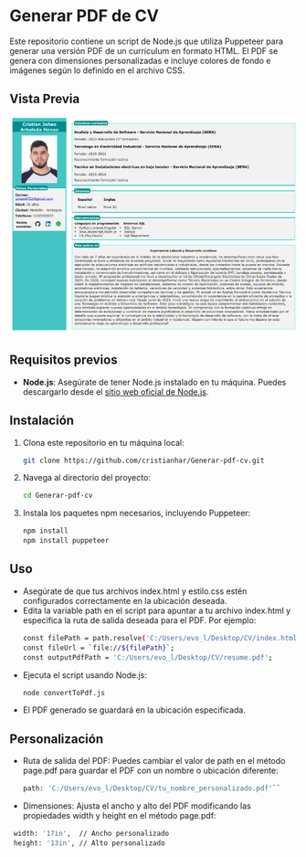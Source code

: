 # Generar PDF de CV

Este repositorio contiene un script de Node.js que utiliza Puppeteer para generar una versión PDF de un currículum en formato HTML. El PDF se genera con dimensiones personalizadas e incluye colores de fondo e imágenes según lo definido en el archivo CSS.

## Vista Previa

![Vista Previa](resources/preview.png)

## Requisitos previos

- **Node.js**: Asegúrate de tener Node.js instalado en tu máquina. Puedes descargarlo desde el [sitio web oficial de Node.js](https://nodejs.org/).

## Instalación

1. Clona este repositorio en tu máquina local:
   ```bash
   git clone https://github.com/cristianhar/Generar-pdf-cv.git


2. Navega al directorio del proyecto:
   ```bash
   cd Generar-pdf-cv

3. Instala los paquetes npm necesarios, incluyendo Puppeteer:
   ```bash
   npm install
   npm install puppeteer

## Uso
- Asegúrate de que tus archivos index.html y estilo.css estén configurados correctamente en la ubicación deseada.
- Edita la variable path en el script para apuntar a tu archivo index.html y especifica la ruta de salida deseada para el PDF. Por ejemplo:
  ```bash
  const filePath = path.resolve('C:/Users/evo_l/Desktop/CV/index.html');
  const fileUrl = `file://${filePath}`;
  const outputPdfPath = 'C:/Users/evo_l/Desktop/CV/resume.pdf';
- Ejecuta el script usando Node.js:
  ```bash
  node convertToPdf.js
- El PDF generado se guardará en la ubicación especificada.

  
## Personalización
- Ruta de salida del PDF: Puedes cambiar el valor de path en el método page.pdf para guardar el PDF con un nombre o ubicación diferente:
   ```bash
  path: 'C:/Users/evo_l/Desktop/CV/tu_nombre_personalizado.pdf'``
- Dimensiones: Ajusta el ancho y alto del PDF modificando las propiedades width y height en el método page.pdf:
 ```bash
  width: '17in',  // Ancho personalizado
  height: '13in', // Alto personalizado

